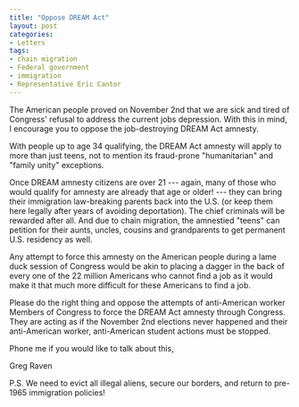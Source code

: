 ```yaml
---
title: "Oppose DREAM Act"
layout: post
categories:
- Letters
tags:
- chain migration
- Federal government
- immigration
- Representative Eric Cantor
---
```


The American people proved on November 2nd that we are sick and tired of Congress' refusal to address the current jobs depression. With this in mind, I encourage you to oppose the job-destroying DREAM Act amnesty.

With people up to age 34 qualifying, the DREAM Act amnesty will apply to more than just teens, not to mention its fraud-prone "humanitarian" and "family unity" exceptions.

Once DREAM amnesty citizens are over 21 --- again, many of those who would qualify for amnesty are already that age or older! --- they can bring their immigration law-breaking parents back into the U.S. (or keep them here legally after years of avoiding deportation). The chief criminals will be rewarded after all. And due to chain migration, the amnestied "teens" can petition for their aunts, uncles, cousins and grandparents to get permanent U.S. residency as well.

Any attempt to force this amnesty on the American people during a lame duck session of Congress would be akin to placing a dagger in the back of every one of the 22 million Americans who cannot find a job as it would make it that much more difficult for these Americans to find a job.

Please do the right thing and oppose the attempts of anti-American worker Members of Congress to force the DREAM Act amnesty through Congress. They are acting as if the November 2nd elections never happened and their anti-American worker, anti-American student actions must be stopped.

Phone me if you would like to talk about this,

Greg Raven

P.S. We need to evict all illegal aliens, secure our borders, and return to pre-1965 immigration policies!
